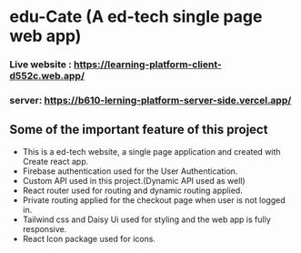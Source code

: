 # edu-Cate (A ed-tech single page web app)

### Live website : https://learning-platform-client-d552c.web.app/
### server: https://b610-lerning-platform-server-side.vercel.app/

## Some of the important feature of this project

* This is a ed-tech website, a single page application and created with Create react app. 
* Firebase authentication used for the User Authentication.
* Custom API used in this project.(Dynamic API used as well)
* React router used for routing and dynamic routing applied.
* Private routing applied for the checkout page when user is not logged in.
* Tailwind css and Daisy Ui used for styling and the web app is fully responsive.
* React Icon package used for icons.
